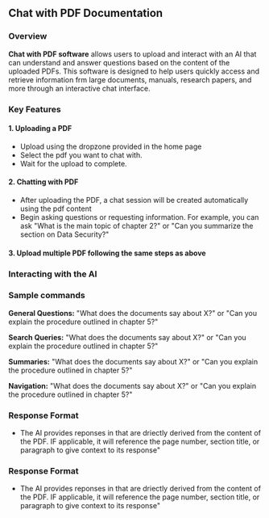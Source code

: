 ## Chat with PDF Documentation

### Overview

**Chat with PDF software** allows users to upload and interact with an AI that can understand and answer questions based on the content of the uploaded PDFs. This software is designed to help users quickly access and retrieve information frm large documents, manuals, research papers, and more through an interactive chat interface.

### Key Features

#### 1. Uploading a PDF

- Upload using the dropzone provided in the home page
- Select the pdf you want to chat with.
- Wait for the upload to complete.

#### 2. Chatting with PDF

- After uploading the PDF, a chat session will be created automatically using the pdf content
- Begin asking questions or requesting information. For example, you can ask "What is the main topic of chapter 2?" or "Can you summarize the section on Data Security?"

#### 3. Upload multiple PDF following the same steps as above

### Interacting with the AI

### **Sample commands**

**General Questions:** "What does the documents say about X?" or "Can you explain the procedure outlined in chapter 5?"

**Search Queries:** "What does the documents say about X?" or "Can you explain the procedure outlined in chapter 5?"

**Summaries:** "What does the documents say about X?" or "Can you explain the procedure outlined in chapter 5?"

**Navigation:** "What does the documents say about X?" or "Can you explain the procedure outlined in chapter 5?"

### **Response Format**

- The AI provides reponses in that are driectly derived from the content of the PDF. IF applicable, it will reference the page number, section title, or paragraph to give context to its response"

### **Response Format**

- The AI provides reponses in that are driectly derived from the content of the PDF. IF applicable, it will reference the page number, section title, or paragraph to give context to its response"
